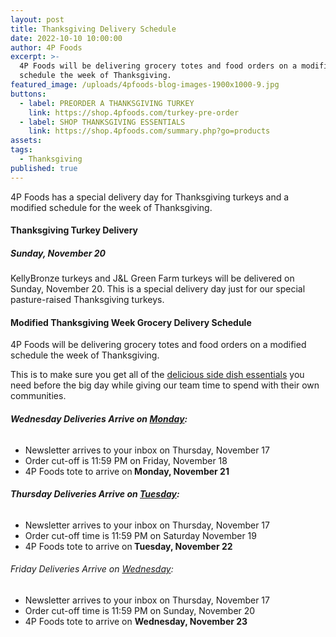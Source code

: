 ```yaml
---
layout: post
title: Thanksgiving Delivery Schedule
date: 2022-10-10 10:00:00
author: 4P Foods
excerpt: >-
  4P Foods will be delivering grocery totes and food orders on a modified
  schedule the week of Thanksgiving.
featured_image: /uploads/4pfoods-blog-images-1900x1000-9.jpg
buttons:
  - label: PREORDER A THANKSGIVING TURKEY
    link: https://shop.4pfoods.com/turkey-pre-order
  - label: SHOP THANKSGIVING ESSENTIALS
    link: https://shop.4pfoods.com/summary.php?go=products
assets:
tags:
  - Thanksgiving
published: true
---
```

<div class="editable"><p>4P Foods has a special delivery day for Thanksgiving turkeys and a modified schedule for the week of Thanksgiving.</p><h4>Thanksgiving Turkey Delivery</h4><h5>Sunday, November 20</h5><p>KellyBronze turkeys and J&amp;L Green Farm turkeys will be delivered on Sunday, November 20. This is a special delivery day just for our special pasture-raised Thanksgiving turkeys.</p><h4>Modified Thanksgiving Week Grocery Delivery Schedule</h4><p>4P Foods will be delivering grocery totes and food orders on a modified schedule the week of Thanksgiving.</p><p>This is to make sure you get all of the <a href="https://shop.4pfoods.com/vegetables">delicious side dish essentials</a> you need before the big day while giving our team time to spend with their own communities.</p><h6 class="AlignCenter"><strong>Wednesday Deliveries Arrive on <u>Monday</u>:</strong></h6><ul><li class="AlignCenter">Newsletter arrives to your inbox on Thursday, November 17</li><li class="AlignCenter">Order cut-off is 11:59 PM on Friday, November 18</li><li class="AlignCenter">4P Foods tote to arrive on<strong> Monday, November 21</strong></li></ul><h6 class="AlignCenter"><strong>Thursday Deliveries Arrive on <u>Tuesday</u>:</strong></h6><ul><li class="AlignCenter">Newsletter arrives to your inbox on Thursday, November 17</li><li class="AlignCenter">Order cut-off time is 11:59 PM on Saturday November 19</li><li class="AlignCenter">4P Foods tote to arrive on<strong> Tuesday, November 22</strong></li></ul><h6 class="AlignCenter">Friday Deliveries Arrive on <u>Wednesday</u>:</h6><ul><li class="AlignCenter">Newsletter arrives to your inbox on Thursday, November 17</li><li class="AlignCenter">Order cut-off time is 11:59 PM on Sunday, November 20</li><li class="AlignCenter">4P Foods tote to arrive on <strong>Wednesday, November 23</strong></li></ul><p class="AlignCenter">&nbsp;</p></div>